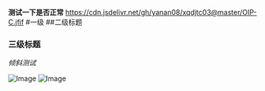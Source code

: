 **测试一下是否正常**
https://cdn.jsdelivr.net/gh/yanan08/xqdjtc03@master/OIP-C.jfif
#一级
##二级标题
### 三级标题
_倾斜测试_

![Image](https://cdn.jsdelivr.net/gh/yanan08/xqdjtc03@master/OIP-C.jfif)
![Image](https://github.com/user-attachments/assets/6724f799-c2da-4ca7-9ae4-e24d6c8f88c4)

